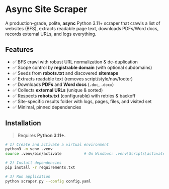 # Async Site Scraper

A production-grade, polite, **async** Python 3.11+ scraper that crawls a list of websites (BFS), extracts readable page text, downloads PDFs/Word docs, records external URLs, and logs everything.

## Features

- ✅ BFS crawl with robust URL normalization & de-duplication  
- ✅ Scope control by **registrable domain** (with optional subdomains)  
- ✅ Seeds from **robots.txt** and discovered **sitemaps**  
- ✅ Extracts readable text (removes script/style/nav/footer)  
- ✅ Downloads **PDFs** and **Word docs** (`.doc`, `.docx`)  
- ✅ Collects **external URLs** (unique & sorted)  
- ✅ Respects **robots.txt** (configurable) with retries & backoff  
- ✅ Site-specific results folder with logs, pages, files, and visited set  
- ✅ Minimal, pinned dependencies

## Installation

> Requires **Python 3.11+**.

```bash
# 1) Create and activate a virtual environment
python3 -m venv .venv
source .venv/bin/activate          # On Windows: .venv\Scripts\activate

# 2) Install dependencies
pip install -r requirements.txt

# 3) Run application
python scraper.py --config config.yaml
```